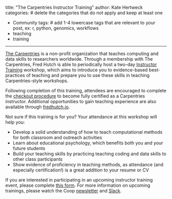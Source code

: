 title: "The Carpentries Instructor Training"
author: Kate Hertweck
categories: # delete the categories that do not apply and keep at least one
  - Community
tags: # add 1-4 lowercase tags that are relevant to your post, ex: r, python, genomics, workflows
  - teaching
  - training
---

[The Carpentries](https://carpentries.org) is a non-profit organization that teaches computing and data skills to researchers worldwide. Through a membership with The Carpentries, Fred Hutch is able to periodically host a two-day [Instructor Training](https://carpentries.github.io/instructor-training/) workshop, which aims to introduce you to evidence-based best-practices of teaching and prepare you to use these skills in teaching Carpentries-style workshops.

Following completion of this training, attendees are encouraged to complete the [checkout procedure](https://carpentries.github.io/instructor-training/checkout/index.html) to become fully certified as a Carpentries instructor. Additional opportunities to gain teaching experience are also available through [fredhutch.io](http://www.fredhutch.io).

Not sure if this training is for you? Your attendance at this workshop will help you:
- Develop a solid understanding of how to teach computational methods for both classroom and outreach activities
- Learn about educational psychology, which benefits both you and your future students
- Build your teaching skills by practicing teaching coding and data skills to other class participants
- Show evidence of proficiency in teaching methods, as attendance (and especially certification!) is a great addition to your resume or CV

If you are interested in participating in an upcoming instructor training event, please complete [this form](https://docs.google.com/forms/d/e/1FAIpQLSdSHaNvn1y4GEPl-FB3bkWa6BW-tIiwoTLcgw1XekaMXHz4wA/closedform). For more information on upcoming trainings, please watch the Coop [newsletter](https://research.fhcrc.org/coop/en/newsletter.html) and [Slack](http://fhbig.slack.com).
